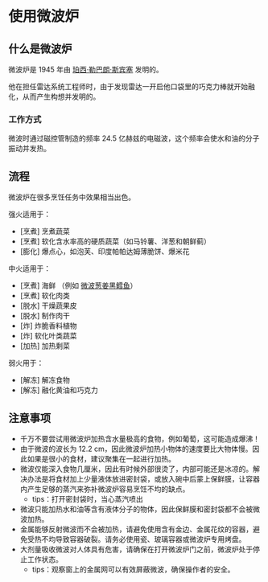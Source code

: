 # 使用微波炉

## 什么是微波炉

微波炉是 1945 年由 [珀西·勒巴朗·斯宾塞](https://en.wikipedia.org/wiki/Percy_Spencer) 发明的。

他在担任雷达系统工程师时，由于发现雷达一开启他口袋里的巧克力棒就开始融化，从而产生构想并发明的。

### 工作方式

微波时通过磁控管制造的频率 24.5 亿赫兹的电磁波，这个频率会使水和油的分子振动并发热。

## 流程

微波炉在很多烹饪任务中效果相当出色。

强火适用于：

* [烹煮] 烹煮蔬菜
* [烹煮] 软化含水率高的硬质蔬菜（如马铃薯、洋葱和朝鲜蓟）
* [膨化] 爆点心，如泡芙、印度帕帕达姆薄脆饼、爆米花

中火适用于：

* [烹煮] 海鲜 （例如 [微波葱姜黑鳕鱼](../../dishes/aquatic/微波葱姜黑鳕鱼.md)）
* [烹煮] 软化肉类
* [脱水] 干燥蔬果皮
* [脱水] 制作肉干
* [炸] 炸脆香料植物
* [炸] 软化叶类蔬菜
* [加热] 加热剩菜

弱火用于：

* [解冻] 解冻食物
* [解冻] 融化黄油和巧克力

## 注意事项

* 千万不要尝试用微波炉加热含水量极高的食物，例如葡萄，这可能造成爆沸！
* 由于微波的波长为 12.2 cm，因此微波炉加热小物体的速度要比大物体慢。因此如果是很小的食材，建议聚集在一起进行加热。
* 微波仅能深入食物几厘米，因此有时候外部很烫了，内部可能还是冰凉的。解决办法是将食材加上少量液体放进密封袋，或放入碗中后蒙上保鲜膜，让容器内产生足够的蒸汽来弥补微波炉容易烹饪不均的缺点。
    * tips：打开密封袋时，当心蒸汽喷出
* 微波只能加热水和油等含有液体分子的物体，因此保鲜膜和密封袋都不会被微波加热。
* 金属能够反射微波而不会被加热，请避免使用含有金边、金属花纹的容器，避免受热不均导致容器破裂。请务必使用瓷、玻璃容器或微波炉专用烤盘。
* 大剂量吸收微波对人体具有危害，请确保在打开微波炉门之前，微波炉处于停止工作状态。
    * tips：观察窗上的金属网可以有效屏蔽微波，确保操作者的安全。
